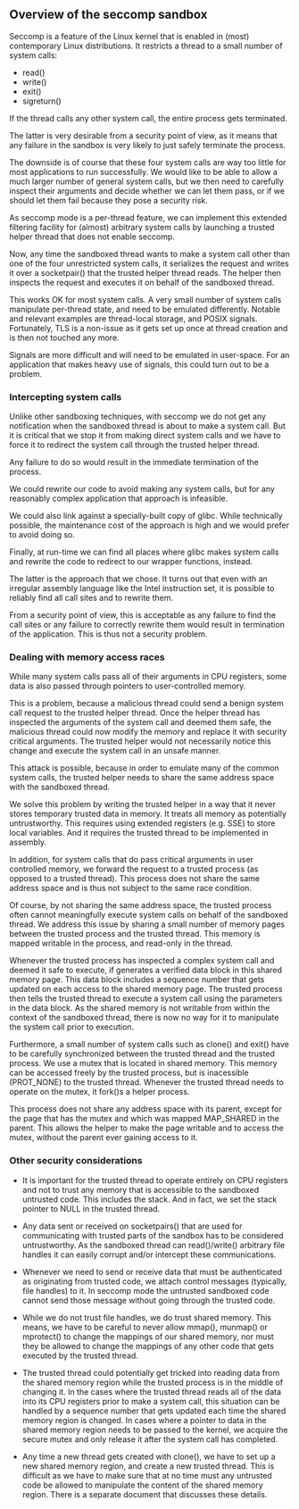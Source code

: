 ## Overview of the seccomp sandbox ##

Seccomp is a feature of the Linux kernel that is enabled in (most) contemporary Linux distributions. It restricts a thread to a small number of system calls:

  * read()
  * write()
  * exit()
  * sigreturn()

If the thread calls any other system call, the entire process gets terminated.

The latter is very desirable from a security point of view, as it means that any failure in the sandbox is very likely to just safely terminate the process.

The downside is of course that these four system calls are way too little for most applications to run successfully. We would like to be able to allow a much larger number of general system calls, but we then need to carefully inspect their arguments and decide whether we can let them pass, or if we should let them fail because they pose a security risk.

As seccomp mode is a per-thread feature, we can implement this extended filtering facility for (almost) arbitrary system calls by launching a trusted helper thread that does not enable seccomp.

Now, any time the sandboxed thread wants to make a system call other than one of the four unrestricted system calls, it serializes the request and writes it over a socketpair() that the trusted helper thread reads. The helper then inspects the request and executes it on behalf of the sandboxed thread.

This works OK for most system calls. A very small number of system calls manipulate per-thread state, and need to be emulated differently. Notable and relevant examples are thread-local storage, and POSIX signals. Fortunately, TLS is a non-issue as it gets set up once at thread creation and is then not touched any more.

Signals are more difficult and will need to be emulated in user-space. For an application that makes heavy use of signals, this could turn out to be a problem.

### Intercepting system calls ###

Unlike other sandboxing techniques, with seccomp we do not get any notification when the sandboxed thread is about to make a system call. But it is critical that we stop it from making direct system calls and we have to force it to redirect the system call through the trusted helper thread.

Any failure to do so would result in the immediate termination of the process.

We could rewrite our code to avoid making any system calls, but for any reasonably complex application that approach is infeasible.

We could also link against a specially-built copy of glibc. While technically possible, the maintenance cost of the approach is high and we would prefer to avoid doing so.

Finally, at run-time we can find all places where glibc makes system calls and rewrite the code to redirect to our wrapper functions, instead.

The latter is the approach that we chose. It turns out that even with an irregular assembly language like the Intel instruction set, it is possible to reliably find all call sites and to rewrite them.

From a security point of view, this is acceptable as any failure to find the call sites or any failure to correctly rewrite them would result in termination of the application. This is thus not a security problem.

### Dealing with memory access races ###

While many system calls pass all of their arguments in CPU registers, some data is also passed through pointers to user-controlled memory.

This is a problem, because a malicious thread could send a benign system call request to the trusted helper thread. Once the helper thread has inspected the arguments of the system call and deemed them safe, the malicious thread could now modify the memory and replace it with security critical arguments. The trusted helper would not necessarily notice this change and execute the system call in an unsafe manner.

This attack is possible, because in order to emulate many of the common system calls, the trusted helper needs to share the same address space with the sandboxed thread.

We solve this problem by writing the trusted helper in a way that it never stores temporary trusted data in memory. It treats all memory as potentially untrustworthy. This requires using extended registers (e.g. SSE) to store local variables. And it requires the trusted thread to be implemented in assembly.

In addition, for system calls that do pass critical arguments in user controlled memory, we forward the request to a trusted process (as opposed to a trusted thread). This process does not share the same address space and is thus not subject to the same race condition.

Of course, by not sharing the same address space, the trusted process often cannot meaningfully execute system calls on behalf of the sandboxed thread. We address this issue by sharing a small number of memory pages between the trusted process and the trusted thread. This memory is mapped writable in the process, and read-only in the thread.

Whenever the trusted process has inspected a complex system call and deemed it safe to execute, if generates a verified data block in this shared memory page. This data block includes a sequence number that gets updated on each access to the shared memory page. The trusted process then tells the trusted thread to execute a system call using the parameters in the data block. As the shared memory is not writable from within the context of the sandboxed thread, there is now no way for it to manipulate the system call prior to execution.

Furthermore, a small number of system calls such as clone() and exit() have to be carefully synchronized between the trusted thread and the trusted process. We use a mutex that is located in shared memory. This memory can be accessed freely by the trusted process, but is inacessible (PROT\_NONE) to the trusted thread. Whenever the trusted thread needs to operate on the mutex, it fork()s a helper process.

This process does not share any address space with its parent, except for the page that has the mutex and which was mapped MAP\_SHARED in the parent. This allows the helper to make the page writable and to access the mutex, without the parent ever gaining access to it.

### Other security considerations ###

  * It is important for the trusted thread to operate entirely on CPU registers and not to trust any memory that is accessible to the sandboxed untrusted code. This includes the stack. And in fact, we set the stack pointer to NULL in the trusted thread.

  * Any data sent or received on socketpairs() that are used for communicating with trusted parts of the sandbox has to be considered untrustworthy. As the sandboxed thread can read()/write() arbitrary file handles it can easily corrupt and/or intercept these communications.

  * Whenever we need to send or receive data that must be authenticated as originating from trusted code, we attach control messages (typically, file handles) to it. In seccomp mode the untrusted sandboxed code cannot send those message without going through the trusted code.

  * While we do not trust file handles, we do trust shared memory. This means, we have to be careful to never allow mmap(), munmap() or mprotect() to change the mappings of our shared memory, nor must they be allowed to change the mappings of any other code that gets executed by the trusted thread.

  * The trusted thread could potentially get tricked into reading data from the shared memory region while the trusted process is in the middle of changing it. In the cases where the trusted thread reads all of the data into its CPU registers prior to make a system call, this situation can be handled by a sequence number that gets updated each time the shared memory region is changed. In cases where a pointer to data in the shared memory region needs to be passed to the kernel, we acquire the secure mutex and only release it after the system call has completed.

  * Any time a new thread gets created with clone(), we have to set up a new shared memory region, and create a new trusted thread. This is difficult as we have to make sure that at no time must any untrusted code be allowed to manipulate the content of the shared memory region. There is a separate document that discusses these details.